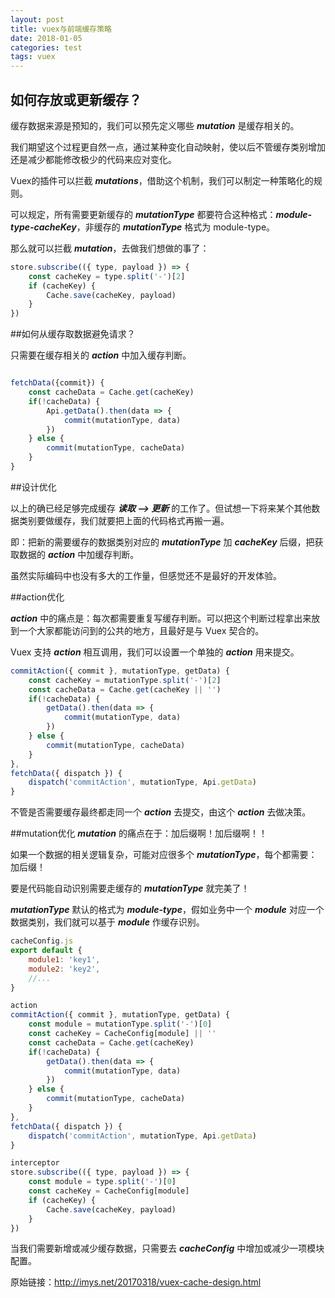 ```yaml
---
layout: post
title: vuex与前端缓存策略
date: 2018-01-05
categories: test
tags: vuex
---
```


## 如何存放或更新缓存？

缓存数据来源是预知的，我们可以预先定义哪些 ***mutation*** 是缓存相关的。

我们期望这个过程更自然一点，通过某种变化自动映射，使以后不管缓存类别增加还是减少都能修改极少的代码来应对变化。

Vuex的插件可以拦截 ***mutations***，借助这个机制，我们可以制定一种策略化的规则。

可以规定，所有需要更新缓存的 ***mutationType*** 都要符合这种格式：***module-type-cacheKey***，非缓存的 ***mutationType*** 格式为 module-type。

那么就可以拦截 ***mutation***，去做我们想做的事了：

```javascript
store.subscribe(({ type, payload }) => {
    const cacheKey = type.split('-')[2]
    if (cacheKey) {
        Cache.save(cacheKey, payload)
    }
})
```

##如何从缓存取数据避免请求？

只需要在缓存相关的 ***action*** 中加入缓存判断。

```javascript

fetchData({commit}) {
    const cacheData = Cache.get(cacheKey)
    if(!cacheData) {
        Api.getData().then(data => {
            commit(mutationType, data)
        })
    } else {
        commit(mutationType, cacheData)
    }
}

```

##设计优化

以上的确已经足够完成缓存 ***读取 --> 更新*** 的工作了。但试想一下将来某个其他数据类别要做缓存，我们就要把上面的代码格式再搬一遍。

即：把新的需要缓存的数据类别对应的 ***mutationType*** 加 ***cacheKey*** 后缀，把获取数据的 ***action*** 中加缓存判断。

虽然实际编码中也没有多大的工作量，但感觉还不是最好的开发体验。

##action优化

***action*** 中的痛点是：每次都需要重复写缓存判断。可以把这个判断过程拿出来放到一个大家都能访问到的公共的地方，且最好是与 Vuex 契合的。

Vuex 支持 ***action*** 相互调用，我们可以设置一个单独的 ***action*** 用来提交。

```javascript
commitAction({ commit }, mutationType, getData) {
    const cacheKey = mutationType.split('-')[2]
    const cacheData = Cache.get(cacheKey || '')
    if(!cacheData) {
        getData().then(data => {
            commit(mutationType, data)
        })
    } else {
        commit(mutationType, cacheData)
    }
},
fetchData({ dispatch }) {
    dispatch('commitAction', mutationType, Api.getData)
}
```

不管是否需要缓存最终都走同一个 ***action*** 去提交，由这个 ***action*** 去做决策。

##mutation优化
***mutation*** 的痛点在于：加后缀啊！加后缀啊！！

如果一个数据的相关逻辑复杂，可能对应很多个 ***mutationType***，每个都需要：加后缀！

要是代码能自动识别需要走缓存的 ***mutationType*** 就完美了！

***mutationType*** 默认的格式为 ***module-type***，假如业务中一个 ***module*** 对应一个数据类别，我们就可以基于 ***module*** 作缓存识别。


```javascript
cacheConfig.js
export default {
    module1: 'key1',
    module2: 'key2',
    //...
}

```

```javascript
action
commitAction({ commit }, mutationType, getData) {
    const module = mutationType.split('-')[0]
    const cacheKey = CacheConfig[module] || ''
    const cacheData = Cache.get(cacheKey)
    if(!cacheData) {
        getData().then(data => {
            commit(mutationType, data)
        })
    } else {
        commit(mutationType, cacheData)
    }
},
fetchData({ dispatch }) {
    dispatch('commitAction', mutationType, Api.getData)
}
```

```javascript
interceptor
store.subscribe(({ type, payload }) => {
    const module = type.split('-')[0]
    const cacheKey = CacheConfig[module]
    if (cacheKey) {
        Cache.save(cacheKey, payload)
    }
})
```

当我们需要新增或减少缓存数据，只需要去 ***cacheConfig*** 中增加或减少一项模块配置。

原始链接：http://imys.net/20170318/vuex-cache-design.html
